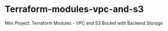 # Terraform-modules-vpc-and-s3
Mini Project: Terraform Modules - VPC and S3 Bucket with Backend Storage
